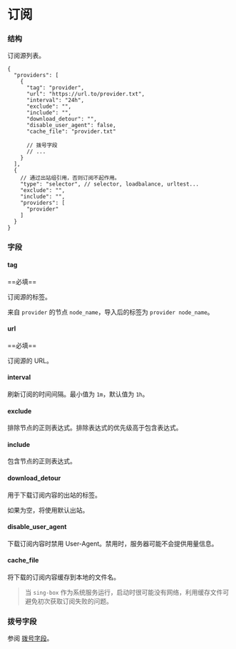 # 订阅

### 结构

订阅源列表。

```jsonc
{
  "providers": [
    {
      "tag": "provider",
      "url": "https://url.to/provider.txt",
      "interval": "24h",
      "exclude": "",
      "include": "",
      "download_detour": "",
      "disable_user_agent": false,
      "cache_file": "provider.txt"

      // 拨号字段
      // ... 
    }
  ],
  {
    // 通过出站组引用，否则订阅不起作用。
    "type": "selector", // selector, loadbalance, urltest...
    "exclude": "",
    "include": "",
    "providers": [
      "provider"
    ]
  }
}
```

### 字段

#### tag

==必填==

订阅源的标签。

来自 `provider` 的节点 `node_name`，导入后的标签为 `provider node_name`。

#### url

==必填==

订阅源的 URL。

#### interval

刷新订阅的时间间隔。最小值为 `1m`，默认值为 `1h`。

#### exclude

排除节点的正则表达式。排除表达式的优先级高于包含表达式。

#### include

包含节点的正则表达式。

#### download_detour

用于下载订阅内容的出站的标签。

如果为空，将使用默认出站。

#### disable_user_agent

下载订阅内容时禁用 User-Agent。禁用时，服务器可能不会提供用量信息。

#### cache_file

将下载的订阅内容缓存到本地的文件名。

> 当 `sing-box` 作为系统服务运行，启动时很可能没有网络，利用缓存文件可避免初次获取订阅失败的问题。

### 拨号字段

参阅 [拨号字段](/zh/configuration/shared/dial/)。